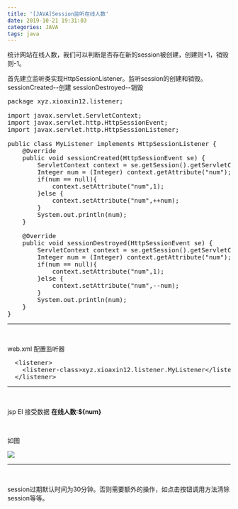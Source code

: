 ```yaml
---
title: '[JAVA]Session监听在线人数'
date: 2019-10-21 19:31:03
categories: JAVA
tags: java
---
```


统计网站在线人数，我们可以判断是否存在新的session被创建，创建则+1，销毁则-1。<!--more-->

首先建立监听类实现HttpSessionListener。监听session的创建和销毁。
sessionCreated--创建
sessionDestroyed--销毁
<pre class="lang:java decode:true ">package xyz.xioaxin12.listener;

import javax.servlet.ServletContext;
import javax.servlet.http.HttpSessionEvent;
import javax.servlet.http.HttpSessionListener;

public class MyListener implements HttpSessionListener {
    @Override
    public void sessionCreated(HttpSessionEvent se) {
        ServletContext context = se.getSession().getServletContext();
        Integer num = (Integer) context.getAttribute("num");
        if(num == null){
            context.setAttribute("num",1);
        }else {
            context.setAttribute("num",++num);
        }
        System.out.println(num);
    }

    @Override
    public void sessionDestroyed(HttpSessionEvent se) {
        ServletContext context = se.getSession().getServletContext();
        Integer num = (Integer) context.getAttribute("num");
        if(num == null){
            context.setAttribute("num",1);
        }else {
            context.setAttribute("num",--num);
        }
        System.out.println(num);
    }
}</pre>

* * *

&nbsp;

web.xml 配置监听器
<pre class="lang:default decode:true ">  &lt;listener&gt;
    &lt;listener-class&gt;xyz.xioaxin12.listener.MyListener&lt;/listener-class&gt;
  &lt;/listener&gt;</pre>

* * *

&nbsp;

jsp El 接受数据
**在线人数:${num}**

&nbsp;

如图

[![](http://image.xiaoxinyes.club/2018-12-7.gif)](http://image.xiaoxinyes.club/2018-12-7.gif)

* * *

&nbsp;

session过期默认时间为30分钟。否则需要额外的操作，如点击按钮调用方法清除session等等。

